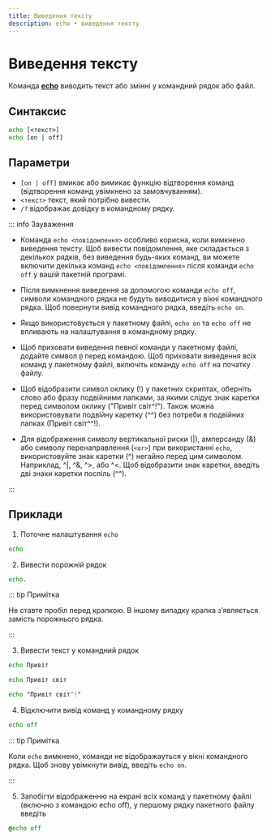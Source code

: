 ```yaml
---
title: Виведення тексту
description: echo • виведення тексту
---
```


# Виведення тексту

Команда **[echo](https://docs.microsoft.com/en-us/windows-server/administration/windows-commands/echo 'Microsoft Dosc')** виводить текст або змінні у командний рядок або файл.

## Синтаксис

```cmd
echo [<текст>]
echo [on | off]
```

## Параметри

- `[on | off]` вмикає або вимикає функцію відтворення команд (відтворення команд увімкнено за замовчуванням).
- `<текст>` текст, який потрібно вивести.
- `/?` відображає довідку в командному рядку.

::: info Зауваження

- Команда `echo <повідомлення>` особливо корисна, коли вимкнено виведення тексту. Щоб вивести повідомлення, яке складається з декількох рядків, без виведення будь-яких команд, ви можете включити декілька команд `echo <повідомлення>` після команди `echo off` у вашій пакетній програмі.

- Після вимкнення виведення за допомогою команди `echo off`, символи командного рядка не будуть виводитися у вікні командного рядка. Щоб повернути вивід командного рядка, введіть `echo on`.

- Якщо використовується у пакетному файлі, `echo on` та `echo off` не впливають на налаштування в командному рядку.

- Щоб приховати виведення певної команди у пакетному файлі, додайте символ `@` перед командою. Щоб приховати виведення всіх команд у пакетному файлі, включіть команду `echo off` на початку файлу.

- Щоб відобразити символ оклику (!) у пакетних скриптах, оберніть слово або фразу подвійними лапками, за якими слідує знак каретки перед символом оклику ("Привіт світ^!"). Також можна використовувати подвійну каретку (^^) без потреби в подвійних лапках (Привіт світ^^!).

- Для відображення символу вертикальної риски (|), амперсанду (&) або символу перенаправлення (`<or>`) при використанні `echo`, використовуйте знак каретки (^) негайно перед цим символом. Наприклад, ^|, ^&, ^>, або ^<. Щоб відобразити знак каретки, введіть дві знаки каретки поспіль (^^).

:::

## Приклади

1. Поточне налаштування `echo`

```cmd
echo
```

2. Вивести порожній рядок

```cmd
echo.
```

::: tip Примітка

Не ставте пробіл перед крапкою. В іншому випадку крапка з’являється замість порожнього рядка.

:::

3. Вивести текст у командний рядок

```cmd
echo Привіт
```

```cmd
echo Привіт світ
```

```cmd
echo "Привіт світ^!"
```

4. Відключити вивід команд у командному рядку

```cmd
echo off
```

::: tip Примітка

Коли `echo` вимкнено, команди не відображауться у вікні командного рядка. Щоб знову увімкнути вивід, введіть `echo on`.

:::

5. Запобігти відображенню на екрані всіх команд у пакетному файлі (включно з командою echo off), у першому рядку пакетного файлу введіть

```cmd
@echo off
```
